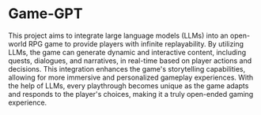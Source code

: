 # Game-GPT
This project aims to integrate large language models (LLMs) into an open-world RPG game to provide players with infinite replayability. By utilizing LLMs, the game can generate dynamic and interactive content, including quests, dialogues, and narratives, in real-time based on player actions and decisions. This integration enhances the game's storytelling capabilities, allowing for more immersive and personalized gameplay experiences. With the help of LLMs, every playthrough becomes unique as the game adapts and responds to the player's choices, making it a truly open-ended gaming experience.
